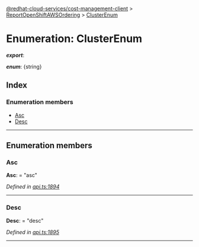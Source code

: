 [@redhat-cloud-services/cost-management-client](../README.md) > [ReportOpenShiftAWSOrdering](../modules/reportopenshiftawsordering.md) > [ClusterEnum](../enums/reportopenshiftawsordering.clusterenum.md)

# Enumeration: ClusterEnum

*__export__*: 

*__enum__*: {string}

## Index

### Enumeration members

* [Asc](reportopenshiftawsordering.clusterenum.md#asc)
* [Desc](reportopenshiftawsordering.clusterenum.md#desc)

---

## Enumeration members

<a id="asc"></a>

###  Asc

**Asc**:  = "asc"

*Defined in [api.ts:1894](https://github.com/RedHatInsights/javascript-clients/blob/master/packages/cost-management/api.ts#L1894)*

___
<a id="desc"></a>

###  Desc

**Desc**:  = "desc"

*Defined in [api.ts:1895](https://github.com/RedHatInsights/javascript-clients/blob/master/packages/cost-management/api.ts#L1895)*

___

